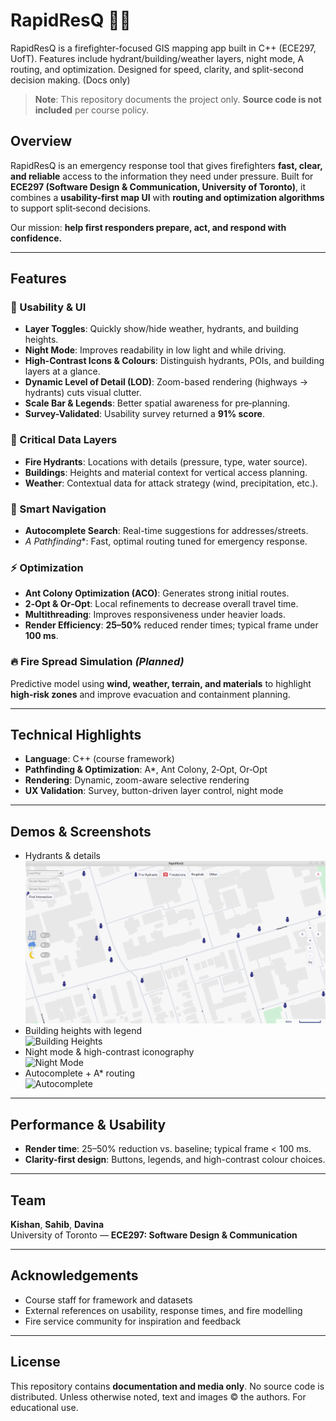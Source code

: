 # RapidResQ 🚒🔥
RapidResQ is a firefighter-focused GIS mapping app built in C++ (ECE297, UofT). Features include hydrant/building/weather layers, night mode, A routing, and optimization. Designed for speed, clarity, and split-second decision making. (Docs only)

> **Note**: This repository documents the project only. **Source code is not included** per course policy.

## Overview
RapidResQ is an emergency response tool that gives firefighters **fast, clear, and reliable** access to the information they need under pressure. Built for **ECE297 (Software Design & Communication, University of Toronto)**, it combines a **usability-first map UI** with **routing and optimization algorithms** to support split‑second decisions.

Our mission: **help first responders prepare, act, and respond with confidence.**

---

## Features
### 🔑 Usability & UI
- **Layer Toggles**: Quickly show/hide weather, hydrants, and building heights.
- **Night Mode**: Improves readability in low light and while driving.
- **High-Contrast Icons & Colours**: Distinguish hydrants, POIs, and building layers at a glance.
- **Dynamic Level of Detail (LOD)**: Zoom-based rendering (highways → hydrants) cuts visual clutter.
- **Scale Bar & Legends**: Better spatial awareness for pre‑planning.
- **Survey-Validated**: Usability survey returned a **91% score**.

### 🚰 Critical Data Layers
- **Fire Hydrants**: Locations with details (pressure, type, water source).
- **Buildings**: Heights and material context for vertical access planning.
- **Weather**: Contextual data for attack strategy (wind, precipitation, etc.).

### 🧭 Smart Navigation
- **Autocomplete Search**: Real-time suggestions for addresses/streets.
- **A* Pathfinding**: Fast, optimal routing tuned for emergency response.

### ⚡ Optimization
- **Ant Colony Optimization (ACO)**: Generates strong initial routes.
- **2‑Opt & Or‑Opt**: Local refinements to decrease overall travel time.
- **Multithreading**: Improves responsiveness under heavier loads.
- **Render Efficiency**: **25–50%** reduced render times; typical frame under **100 ms**.

### 🔥 Fire Spread Simulation *(Planned)*
Predictive model using **wind, weather, terrain, and materials** to highlight **high‑risk zones** and improve evacuation and containment planning.

---

## Technical Highlights
- **Language**: C++ (course framework)
- **Pathfinding & Optimization**: A*, Ant Colony, 2‑Opt, Or‑Opt
- **Rendering**: Dynamic, zoom-aware selective rendering
- **UX Validation**: Survey, button-driven layer control, night mode

---

## Demos & Screenshots

- Hydrants & details  
  ![Hydrants](media/hydrant_info_1.png)
- Building heights with legend  
  ![Building Heights](media/buildings.gif)
- Night mode & high-contrast iconography  
  ![Night Mode](media/nightmode.gif)
- Autocomplete + A* routing  
  ![Autocomplete](media/autocomplete-search.gif)

---

## Performance & Usability
- **Render time**: 25–50% reduction vs. baseline; typical frame < 100 ms.
- **Clarity-first design**: Buttons, legends, and high-contrast colour choices.

---

## Team
**Kishan**, **Sahib**, **Davina**  
University of Toronto — **ECE297: Software Design & Communication**

---

## Acknowledgements
- Course staff for framework and datasets
- External references on usability, response times, and fire modelling
- Fire service community for inspiration and feedback

---

## License
This repository contains **documentation and media only**. No source code is distributed.
Unless otherwise noted, text and images © the authors. For educational use.
